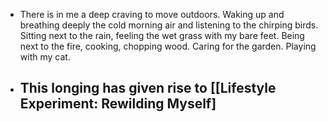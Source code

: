 - There is in me a deep craving to move outdoors. Waking up and breathing deeply the cold morning air and listening to the chirping birds. Sitting next to the rain, feeling the wet grass with my bare feet.  Being next to the fire, cooking, chopping wood. Caring for the garden. Playing with my cat.
- This longing has given rise to [[Lifestyle Experiment: Rewilding Myself]
	-